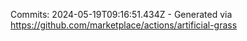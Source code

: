 Commits: 2024-05-19T09:16:51.434Z - Generated via https://github.com/marketplace/actions/artificial-grass
<br>
